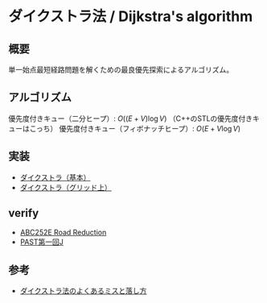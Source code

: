 # ダイクストラ法 / Dijkstra's algorithm
## 概要
単一始点最短経路問題を解くための最良優先探索によるアルゴリズム。


## アルゴリズム
優先度付きキュー（二分ヒープ）: $O((E+V)\log {V})$ （C++のSTLの優先度付きキューはこっち）
優先度付きキュー（フィボナッチヒープ）: $O(E+V\log {V})$

## 実装
- [ダイクストラ（基本）](https://github.com/shu8Cream/algorithm/blob/main/Graph/Dijkstra/dijkstra.cpp)
- [ダイクストラ（グリッド上）](https://github.com/shu8Cream/algorithm/blob/main/Graph/Dijkstra/dijkstra_ongrid.cpp)
<!-- - [ダイクストラ（二番目）](https://github.com/shu8Cream/algorithm/blob/main/Graph/Dijkstra/dijkstra_second.cpp) -->

## verify
- [ABC252E Road Reduction](https://atcoder.jp/contests/abc252/tasks/abc252_e)
- [PAST第一回J](https://atcoder.jp/contests/past201912-open/tasks/past201912_j)

## 参考
- [ダイクストラ法のよくあるミスと落し方](https://snuke.hatenablog.com/entry/2021/02/22/102734)

